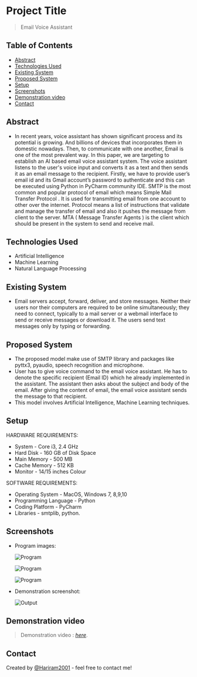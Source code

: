# Project Title
> Email Voice Assistant

## Table of Contents
* [Abstract](#abstract)
* [Technologies Used](#technologies-used)
* [Existing System](#existing-system)
* [Proposed System](#proposed-system)
* [Setup](#setup)
* [Screenshots](#screenshots)
* [Demonstration video](#demonstration-video)
* [Contact](#contact)
<!-- * [License](#license) -->


## Abstract
- In recent years, voice assistant has shown significant process  and  its potential is growing. And billions of devices that incorporates them in domestic nowadays. Then, to communicate with one another, Email is one of the most prevalent way.  In this paper,  we are  targeting  to  establish  an  AI  based  email  voice  assistant  system. The voice assistant listens to the user's voice input and converts it as a text and then sends it as an email message to the recipient. Firstly, we have to provide user’s email id and its Gmail account’s password to authenticate and this can be executed using Python in PyCharm community IDE. SMTP is  the most  common  and  popular  protocol  of  email  which  means  Simple  Mail  Transfer  Protocol . It  is used  for  transmitting  email  from  one  account  to  other  over  the  internet. Protocol  means a  list  of  instructions  that  validate  and  manage  the  transfer  of  email   and  also it  pushes the message  from  client  to  the  server.  MTA ( Message Transfer Agents ) is the client  which  should  be present  in  the  system  to  send  and  receive  mail.
<!-- You don't have to answer all the questions - just the ones relevant to your project. -->


## Technologies Used
- Artificial Intelligence
- Machine Learning
- Natural Language Processing


## Existing System
- Email servers accept, forward, deliver, and store messages. Neither their users nor their computers are required to be online simultaneously; they need to connect, typically to a mail server or a webmail interface to send or receive messages or download it. The users send text messages only by typing or forwarding.


## Proposed System
- The proposed model make use of SMTP library and packages like pyttx3, pyaudio, speech recognition and microphone. 
- User has to give voice command to the email voice assistant. He has to denote the specific recipient (Email ID) which he already implemented in the assistant. The assistant then asks about the subject and body of the email. After giving the content of email, the email voice assistant sends the message to that recipient.
- This model involves Artificial Intelligence, Machine Learning techniques.


## Setup
HARDWARE REQUIREMENTS:

  - System	            -          Core i3, 2.4 GHz
  - Hard Disk	         -      160 GB of Disk Space
  - Main Memory        -  500 MB
  - Cache Memory       -  512 KB 
  - Monitor	           -    14/15 inches Colour

SOFTWARE REQUIREMENTS:

 - Operating System	      -         MacOS, Windows 7, 8,9,10
 - Programming Language    -    Python
 - Coding Platform          -           PyCharm
 - Libraries	               -              smtplib, python.
 
 
## Screenshots

- Program images:

     ![Program](https://user-images.githubusercontent.com/93965734/161086649-e423fdef-d4b2-4f47-bbf1-8bd2e56c16fe.png)

     ![Program](https://user-images.githubusercontent.com/93965734/161086702-501247ce-40a4-4fb9-bbc6-890ca7e03042.png)

     ![Program](https://user-images.githubusercontent.com/93965734/161086735-7e3e9439-cac7-4b9c-8ca6-2fc26f6982e9.png)



- Demonstration screenshot:

     ![Output](https://user-images.githubusercontent.com/93965734/161093913-0dc2580f-8d95-4e72-be3e-b0b786e11cb6.png)

<!-- If you have screenshots you'd like to share, include them here. -->


## Demonstration video
> Demonstration video : [_here_](https://youtu.be/qXgg4mdmNSg).


## Contact
Created by [@Hariram2001](https://github.com/Hariram2001) - feel free to contact me!


<!-- Optional -->
<!-- ## License -->
<!-- This project is open source and available under the [... License](). -->

<!-- You don't have to include all sections - just the one's relevant to your project -->
